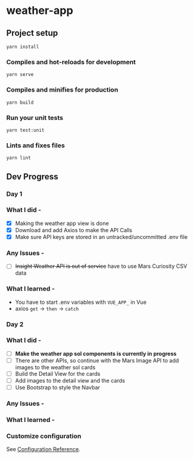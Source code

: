 # weather-app

## Project setup

```
yarn install
```

### Compiles and hot-reloads for development

```
yarn serve
```

### Compiles and minifies for production

```
yarn build
```

### Run your unit tests

```
yarn test:unit
```

### Lints and fixes files

```
yarn lint
```

## Dev Progress

### Day 1

### What I did -

- [x] Making the weather app view is done
- [x] Download and add Axios to make the API Calls
- [x] Make sure API keys are stored in an untracked/uncommitted .env file

### Any Issues -

- [ ] ~~Insight Weather API is out of service~~ have to use Mars Curiosity CSV data

### What I learned -

- You have to start .env variables with `VUE_APP_` in Vue
- axios `get` -> `then` -> `catch`

### Day 2

### What I did -

- [ ] **Make the weather app sol components is currently in progress**
- [ ] There are other APIs, so continue with the Mars Image API to add images to the weather sol cards
- [ ] Build the Detail View for the cards
- [ ] Add images to the detail view and the cards
- [ ] Use Bootstrap to style the Navbar

### Any Issues -

### What I learned -

### Customize configuration

See [Configuration Reference](https://cli.vuejs.org/config/).
